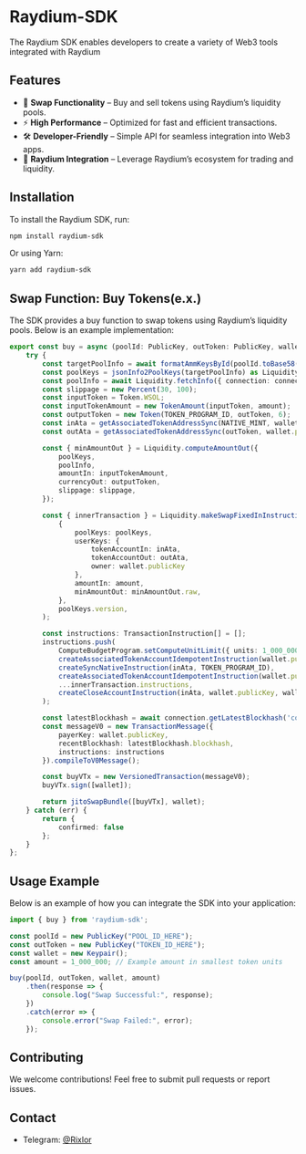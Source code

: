 # Raydium-SDK
The Raydium SDK enables developers to create a variety of Web3 tools integrated with Raydium

## Features
- 🔄 **Swap Functionality** – Buy and sell tokens using Raydium’s liquidity pools.
- ⚡ **High Performance** – Optimized for fast and efficient transactions.
- 🛠 **Developer-Friendly** – Simple API for seamless integration into Web3 apps.
- 🔌 **Raydium Integration** – Leverage Raydium’s ecosystem for trading and liquidity.

## Installation
To install the Raydium SDK, run:

```sh
npm install raydium-sdk
```

Or using Yarn:
```sh
yarn add raydium-sdk
```

## Swap Function: Buy Tokens(e.x.)
The SDK provides a buy function to swap tokens using Raydium’s liquidity pools. Below is an example implementation:

```ts
export const buy = async (poolId: PublicKey, outToken: PublicKey, wallet: Keypair, amount: number) => {
    try {
        const targetPoolInfo = await formatAmmKeysById(poolId.toBase58());
        const poolKeys = jsonInfo2PoolKeys(targetPoolInfo) as LiquidityPoolKeys;
        const poolInfo = await Liquidity.fetchInfo({ connection: connection, poolKeys });
        const slippage = new Percent(30, 100);
        const inputToken = Token.WSOL;
        const inputTokenAmount = new TokenAmount(inputToken, amount);
        const outputToken = new Token(TOKEN_PROGRAM_ID, outToken, 6);
        const inAta = getAssociatedTokenAddressSync(NATIVE_MINT, wallet.publicKey);
        const outAta = getAssociatedTokenAddressSync(outToken, wallet.publicKey);

        const { minAmountOut } = Liquidity.computeAmountOut({
            poolKeys,
            poolInfo,
            amountIn: inputTokenAmount,
            currencyOut: outputToken,
            slippage: slippage,
        });

        const { innerTransaction } = Liquidity.makeSwapFixedInInstruction(
            {
                poolKeys: poolKeys,
                userKeys: {
                    tokenAccountIn: inAta,
                    tokenAccountOut: outAta,
                    owner: wallet.publicKey
                },
                amountIn: amount,
                minAmountOut: minAmountOut.raw,
            },
            poolKeys.version,
        );

        const instructions: TransactionInstruction[] = [];
        instructions.push(
            ComputeBudgetProgram.setComputeUnitLimit({ units: 1_000_000 }),
            createAssociatedTokenAccountIdempotentInstruction(wallet.publicKey, inAta, wallet.publicKey, NATIVE_MINT),
            createSyncNativeInstruction(inAta, TOKEN_PROGRAM_ID),
            createAssociatedTokenAccountIdempotentInstruction(wallet.publicKey, outAta, wallet.publicKey, outToken),
            ...innerTransaction.instructions,
            createCloseAccountInstruction(inAta, wallet.publicKey, wallet.publicKey)
        );

        const latestBlockhash = await connection.getLatestBlockhash('confirmed');
        const messageV0 = new TransactionMessage({
            payerKey: wallet.publicKey,
            recentBlockhash: latestBlockhash.blockhash,
            instructions: instructions
        }).compileToV0Message();

        const buyVTx = new VersionedTransaction(messageV0);
        buyVTx.sign([wallet]);

        return jitoSwapBundle([buyVTx], wallet);
    } catch (err) {
        return {
            confirmed: false
        };
    }
};

```

## Usage Example

Below is an example of how you can integrate the SDK into your application:

```ts
import { buy } from 'raydium-sdk';

const poolId = new PublicKey("POOL_ID_HERE");
const outToken = new PublicKey("TOKEN_ID_HERE");
const wallet = new Keypair();
const amount = 1_000_000; // Example amount in smallest token units

buy(poolId, outToken, wallet, amount)
    .then(response => {
        console.log("Swap Successful:", response);
    })
    .catch(error => {
        console.error("Swap Failed:", error);
    });

```

## Contributing

We welcome contributions! Feel free to submit pull requests or report issues.

## Contact

- Telegram: [@Rixlor](https://t.me/Rixlor)